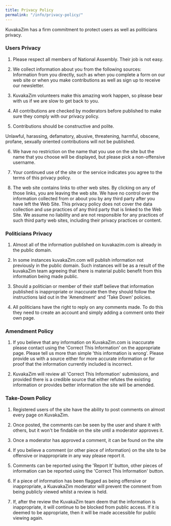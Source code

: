 ```yaml
---
title: Privacy Policy
permalink: "/info/privacy-policy/"
---
```


KuvakaZim has a firm commitment to protect users as well as politicians privacy.

### Users Privacy

1. Please respect all members of National Assembly. Their job is not easy.

2. We collect information about you from the following sources: Information from you directly, such as when you complete a form on our web site or when you make contributions as well as sign up to receive our newsletter.

3. KuvakaZim volunteers make this amazing work happen, so please bear with us if we are slow to get back to you.

4. All contributions are checked by moderators before published to make sure they comply with our privacy policy.

5. Contributions should be constructive and polite. 

Unlawful, harassing, defamatory, abusive, threatening, harmful, obscene, profane, sexually oriented contributions will not be published. 

6. We have no restriction on the name that you use on the site but the name that you choose will be displayed, but please pick a non-offensive username.

7. Your continued use of the site or the service indicates you agree to the terms of this privacy policy. 

8. The web site contains links to other web sites. By clicking on any of those links, you are leaving the web site. We have no control over the information collected from or about you by any third party after you have left the Web Site. This privacy policy does not cover the data collection and use practices of any third party that is linked to the Web Site. We assume no liability and are not responsible for any practices of such third party web sites, including their privacy practices or content.

### Politicians Privacy

1. Almost all of the information published on kuvakazim.com is already in the public domain.

2. In some instances kuvakaZim.com will publish information not previously in the public domain. Such instances will be as a result of the kuvakaZim team agreeing that there is material public benefit from this information being made public.

3. Should a politician or member of their staff believe that information published is inappropriate or inaccurate then they should follow the instructions laid out in the 'Amendment' and 'Take Down' policies.

4. All politicians have the right to reply on any comments made. To do this they need to create an account and simply adding a comment onto their own page.

### Amendment Policy

1. If you believe that any information on KuvakaZim.com is inaccurate please contact using the 'Correct This Information' on the appropriate page. Please tell us more than simple 'this information is wrong'. Please provide us with a source either for more accurate information or for proof that the information currently included is incorrect.

2. KuvakaZim will review all 'Correct This Information' submissions, and provided there is a credible source that either refutes the existing information or provides better information the site will be amended.

### Take-Down Policy

1. Registered users of the site have the ability to post comments on almost every page on KuvakaZim.

2. Once posted, the comments can be seen by the user and share it with others, but it won't be findable on the site until a moderator approves it.

3. Once a moderator has approved a comment, it can be found on the site

4. If you believe a comment (or other piece of information) on the site to be offensive or inappropriate in any way please report it.

5. Comments can be reported using the 'Report It' button, other pieces of information can be reported using the 'Correct This Information' button.

6. If a piece of information has been flagged as being offensive or inappropriate, a KuavakaZim moderator will prevent the comment from being publicly viewed whilst a review is held.

7. If, after the review the KuvakaZim team deem that the information is inappropriate, it will continue to be blocked from public access. If it is deemed to be appropriate, then it will be made accessible for public viewing again.
